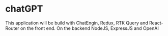 # chatGPT

This application will be build with ChatEngin, Redux, RTK Query and React-Router on the front end.
On the backend NodeJS, ExpressJS and OpenAI
